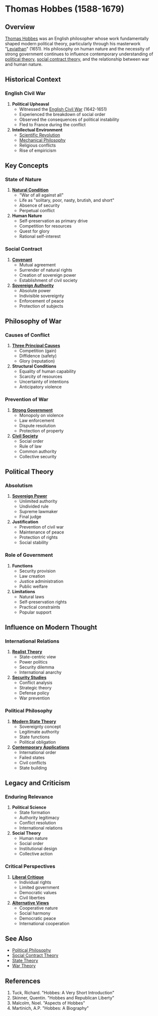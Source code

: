 # Thomas Hobbes (1588-1679)

## Overview

[Thomas Hobbes](thomas_hobbes.md) was an English philosopher whose work fundamentally shaped modern political theory, particularly through his masterwork "[Leviathan](../LEVIATHAN.md)" (1651). His philosophy on human nature and the necessity of strong government continues to influence contemporary understanding of [political theory](../POLITICAL_THEORY.md), [social contract theory](../SOCIAL_CONTRACT_THEORY.md), and the relationship between war and human nature.

## Historical Context

### English Civil War

1. **Political Upheaval**
   * Witnessed the [English Civil War](../ENGLISH_CIVIL_WAR.md) (1642-1651)
   * Experienced the breakdown of social order
   * Observed the consequences of political instability
   * Fled to France during the conflict
2. **Intellectual Environment**
   * [Scientific Revolution](../SCIENTIFIC_REVOLUTION.md)
   * [Mechanical Philosophy](../MECHANICAL_PHILOSOPHY.md)
   * Religious conflicts
   * Rise of empiricism

## Key Concepts

### State of Nature

1. [**Natural Condition**](../STATE_OF_NATURE.md)
   * "War of all against all"
   * Life as "solitary, poor, nasty, brutish, and short"
   * Absence of security
   * Perpetual conflict
2. **Human Nature**
   * Self-preservation as primary drive
   * Competition for resources
   * Quest for glory
   * Rational self-interest

### Social Contract

1. [**Covenant**](../SOCIAL_COVENANT.md)
   * Mutual agreement
   * Surrender of natural rights
   * Creation of sovereign power
   * Establishment of civil society
2. [**Sovereign Authority**](../SOVEREIGN_AUTHORITY.md)
   * Absolute power
   * Indivisible sovereignty
   * Enforcement of peace
   * Protection of subjects

## Philosophy of War

### Causes of Conflict

1. [**Three Principal Causes**](../HOBBESIAN_CAUSES_OF_WAR.md)
   * Competition (gain)
   * Diffidence (safety)
   * Glory (reputation)
2. **Structural Conditions**
   * Equality of human capability
   * Scarcity of resources
   * Uncertainty of intentions
   * Anticipatory violence

### Prevention of War

1. [**Strong Government**](../STRONG_GOVERNMENT.md)
   * Monopoly on violence
   * Law enforcement
   * Dispute resolution
   * Protection of property
2. [**Civil Society**](../CIVIL_SOCIETY.md)
   * Social order
   * Rule of law
   * Common authority
   * Collective security

## Political Theory

### Absolutism

1. [**Sovereign Power**](../SOVEREIGN_POWER.md)
   * Unlimited authority
   * Undivided rule
   * Supreme lawmaker
   * Final judge
2. **Justification**
   * Prevention of civil war
   * Maintenance of peace
   * Protection of rights
   * Social stability

### Role of Government

1. **Functions**
   * Security provision
   * Law creation
   * Justice administration
   * Public welfare
2. **Limitations**
   * Natural laws
   * Self-preservation rights
   * Practical constraints
   * Popular support

## Influence on Modern Thought

### International Relations

1. [**Realist Theory**](../REALIST_THEORY.md)
   * State-centric view
   * Power politics
   * Security dilemma
   * International anarchy
2. [**Security Studies**](../SECURITY_STUDIES.md)
   * Conflict analysis
   * Strategic theory
   * Defense policy
   * War prevention

### Political Philosophy

1. [**Modern State Theory**](../MODERN_STATE_THEORY.md)
   * Sovereignty concept
   * Legitimate authority
   * State functions
   * Political obligation
2. [**Contemporary Applications**](../CONTEMPORARY_HOBBES.md)
   * International order
   * Failed states
   * Civil conflicts
   * State building

## Legacy and Criticism

### Enduring Relevance

1. **Political Science**
   * State formation
   * Authority legitimacy
   * Conflict resolution
   * International relations
2. **Social Theory**
   * Human nature
   * Social order
   * Institutional design
   * Collective action

### Critical Perspectives

1. [**Liberal Critique**](../LIBERAL_CRITIQUE.md)
   * Individual rights
   * Limited government
   * Democratic values
   * Civil liberties
2. [**Alternative Views**](../ALTERNATIVE_STATE_THEORIES.md)
   * Cooperative nature
   * Social harmony
   * Democratic peace
   * International cooperation

## See Also

* [Political Philosophy](../POLITICAL_PHILOSOPHY.md)
* [Social Contract Theory](../SOCIAL_CONTRACT_THEORY.md)
* [State Theory](../STATE_THEORY.md)
* [War Theory](../WAR_THEORY.md)

## References

1. Tuck, Richard. "Hobbes: A Very Short Introduction"
2. Skinner, Quentin. "Hobbes and Republican Liberty"
3. Malcolm, Noel. "Aspects of Hobbes"
4. Martinich, A.P. "Hobbes: A Biography"
